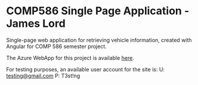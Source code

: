 # COMP586 Single Page Application - James Lord
Single-page web application for retrieving vehicle information, created with Angular for COMP 586 semester project.

The Azure WebApp for this project is available [here](https://comp586spajlord.azurewebsites.net).

For testing purposes, an available user account for the site is:
U: testing@gmail.com
P: T3st!ng
